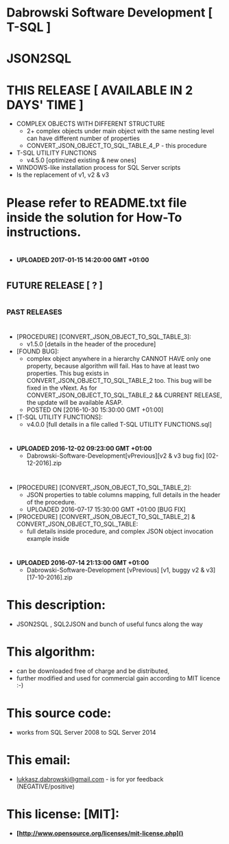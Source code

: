 # Dabrowski Software Development [ T-SQL ]
# JSON2SQL
#
#
# <strong>THIS RELEASE</strong> [ AVAILABLE IN 2 DAYS' TIME ]
 - COMPLEX OBJECTS WITH DIFFERENT STRUCTURE
   - 2+ complex objects under main object with the same nesting level can have different number of properties
   - CONVERT_JSON_OBJECT_TO_SQL_TABLE_4_P - this procedure
 - T-SQL UTILITY FUNCTIONS
   - v4.5.0 [optimized existing & new ones]
 - WINDOWS-like installation process for SQL Server scripts
 - Is the replacement of v1, v2 & v3
# Please refer to README.txt file inside the solution for How-To instructions.
#
 - <strong>UPLOADED 2017-01-15 14:20:00 GMT +01:00</strong>
# 
#
#
## <strong>FUTURE RELEASE [ ? ]</strong>
#
#
#
### <strong>PAST RELEASES</strong>
#
 - [PROCEDURE]	[CONVERT_JSON_OBJECT_TO_SQL_TABLE_3]:
   - v1.5.0 [details in the header of the procedure]
 - [FOUND BUG]:
   - complex object anywhere in a hierarchy CANNOT HAVE only one property, because algorithm will fail. Has to have at least two properties. This bug exists in CONVERT_JSON_OBJECT_TO_SQL_TABLE_2 too. This bug will be fixed in the vNext. As for CONVERT_JSON_OBJECT_TO_SQL_TABLE_2 &&     CURRENT RELEASE, the update will be available ASAP.
   - POSTED ON [2016-10-30 15:30:00 GMT +01:00]
 - [T-SQL UTILITY FUNCTIONS]:
   - v4.0.0 [full details in a file called T-SQL UTILITY FUNCTIONS.sql]
##
#
- <strong>UPLOADED 2016-12-02 09:23:00 GMT +01:00</strong>
  - Dabrowski-Software-Development[vPrevious][v2 & v3 bug fix] [02-12-2016].zip
#
#
 - [PROCEDURE]	[CONVERT_JSON_OBJECT_TO_SQL_TABLE_2]:
   - JSON properties to table columns mapping, full details in the header of the procedure.
   - UPLOADED 2016-07-17 15:30:00 GMT +01:00 [BUG FIX]
- [PROCEDURE]	[CONVERT_JSON_OBJECT_TO_SQL_TABLE_2] & CONVERT_JSON_OBJECT_TO_SQL_TABLE:
   - full details inside procedure, and complex JSON object invocation example inside
##
#
- <strong>UPLOADED 2016-07-14 21:13:00 GMT +01:00</strong>
  - Dabrowski-Software-Development [vPrevious] [v1, buggy v2 & v3] [17-10-2016].zip
#
#  
#
# This description:
 - JSON2SQL , SQL2JSON and bunch of useful funcs along the way
#
# This algorithm:
  - can be downloaded free of charge and be distributed,
  - further modified and used for commercial gain according to MIT licence :-) 
#
# This source code:
  - works from SQL Server 2008 to SQL Server 2014
#
# This email:
  - lukkasz.dabrowski@gmail.com - is for yor feedback (NEGATIVE/positive)
#
# This license: [MIT]:
 - **[http://www.opensource.org/licenses/mit-license.php]()**